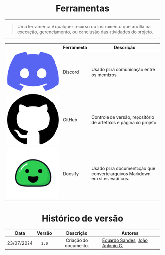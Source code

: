 <center>

# Ferramentas

</center>

---

> Uma ferramenta é qualquer recurso ou instrumento que auxilia na execução, gerenciamento, ou conclusão das atividades do projeto.

---

<center>

<div style="margin: 0 auto; width: fit-content;">

| | Ferramenta | Descrição |
|-|------------|-----------|
| ![discord](../assets/Discord.png) | Discord | Usado para comunicação entre os membros. |
| ![github](../assets/GitHub.png) | GitHub | Controle de versão, repositório de artefatos e página do projeto. |
| ![docsify](../assets/Docsify.png) | Docsify | Usado para documentação que converte arquivos Markdown em sites estáticos. |

</div>

# Histórico de versão

</center>

<div style="margin: 0 auto; width: fit-content;">

|    Data    | Versão |       Descrição       | Autores                                                                                              |
|:----------:|:------:|:---------------------:|------------------------------------------------------------------------------------------------------|
| 23/07/2024 | `1.0`  | Criação do documento. | [Eduardo Sandes](https://github.com/DiceRunner714), [João Antonio G.](https://github.com/joaoseisei) |

</div>